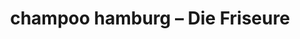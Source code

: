 ---
title: "champoo hamburg – Die Friseure"
url: /hamburg/champoo-hamburg-die-friseure/
shop: Friseur
---